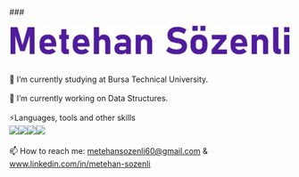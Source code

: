 ### <br>
 ###<p align="center"><img  src="https://github.com/metehansozenli/metehansozenli/blob/main/gif.gif" width="600"/></p><br>
 🔭 I’m currently studying at Bursa Technical University.
 <br><br>
 🌱 I’m currently working on Data Structures.
 <br><br>
 ⚡Languages, tools and other skills
 <br>
 <img src="https://img.icons8.com/fluency/36/000000/c.png" /><img src="https://img.icons8.com/stickers/36/000000/python.png" /><img src="https://img.icons8.com/color/36/000000/java-coffee-cup-logo--v1.png" /><img src="https://img.icons8.com/color/36/000000/adobe-photoshop--v1.png" />
 <br><br>
 📫 How to reach me: metehansozenli60@gmail.com & www.linkedin.com/in/metehan-sozenli
 <br>


<!--
**metehansozenli/metehansozenli** is a ✨ _special_ ✨ repository because its `README.md` (this file) appears on your GitHub profile.
Here are some ideas to get you started:
- 🔭 I’m currently working on ...
-
- 👯 I’m looking to collaborate on ...
- 🤔 I’m looking for help with ...
- 💬 Ask me about ...
- 
- 😄 Pronouns: ...
- ⚡ Fun fact: ...
-->
